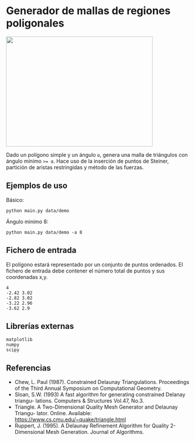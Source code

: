 # Generador de mallas de regiones poligonales
<img src="https://thumbs.gfycat.com/AppropriateHighlevelBobwhite-size_restricted.gif" width="400" height="300"/>

Dado un polígono simple y un ángulo `α`,
genera una malla de triángulos con ángulo mínimo `>= α`.
Hace uso de la inserción de puntos de Steiner,
partición de aristas restringidas y método de las fuerzas.


## Ejemplos de uso
Básico:
```
python main.py data/demo
```
Ángulo minimo 8:
```
python main.py data/demo -a 8
```
## Fichero de entrada
El polígono estará representado por un conjunto de puntos ordenados. El fichero de entrada debe contener el número total de puntos y sus coordenadas x,y.
```
4
-2.42 3.02
-2.82 3.02
-3.22 2.96
-3.62 2.9
```

## Librerías externas
```
matplotlib
numpy
scipy
```

## Referencias
* Chew, L. Paul (1987). Constrained Delaunay Triangulations. Proceedings of the
Third Annual Symposium on Computational Geometry.
* Sloan, S.W. (1993) A fast algorithm for generating constrained Delanay triangu-
lations. Computers & Structures Vol.47, No.3.
* Triangle. A Two-Dimensional Quality Mesh Generator and Delaunay Triangu-
lator. Online. Available: https://www.cs.cmu.edu/~quake/triangle.html
* Ruppert, J. (1995). A Delaunay Refinement Algorithm for Quality 2-Dimensional
Mesh Generation. Journal of Algorithms.
